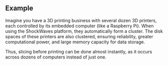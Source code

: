 ## Example

Imagine you have a 3D printing business with several dozen 3D printers, each controlled by its embedded computer (like a
Raspberry Pi). When using the ShockWaves platform, they automatically form a cluster. The disk spaces of these printers
are also clustered, ensuring reliability, greater computational power, and large memory capacity for data storage.

Thus, slicing before printing can be done almost instantly, as it occurs across dozens of computers instead of just one.
